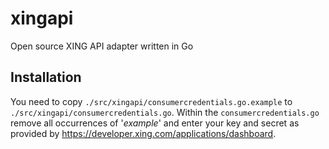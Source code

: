 # xingapi
Open source XING API adapter written in Go

## Installation
You need to copy ```./src/xingapi/consumercredentials.go.example``` to ```./src/xingapi/consumercredentials.go```. Within the `consumercredentials.go` remove all occurrences of '_example_' and enter your key and secret as provided by https://developer.xing.com/applications/dashboard.

